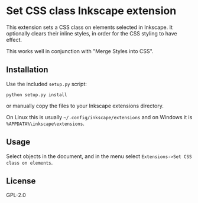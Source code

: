 # Set CSS class Inkscape extension

This extension sets a CSS class on elements selected in Inkscape.
It optionally clears their inline styles, in order for the CSS styling to have effect.

This works well in conjunction with "Merge Styles into CSS".

## Installation

Use the included `setup.py` script:

    python setup.py install

or manually copy the files to your Inkscape extensions directory.

On Linux this is usually `~/.config/inkscape/extensions` and on Windows it is `%APPDATA%\inkscape\extensions`.

## Usage

Select objects in the document, and in the menu select `Extensions->Set CSS class on elements`.

## License

GPL-2.0
